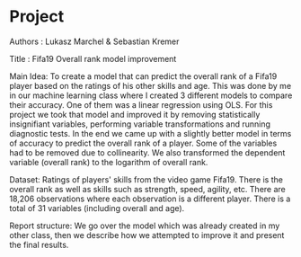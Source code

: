 # Project

Authors : Lukasz Marchel & Sebastian Kremer

Title : Fifa19 Overall rank model improvement

Main Idea: To create a model that can predict the overall rank of a Fifa19 player based on the ratings of his other skills and age. This was done by me in our machine learning class where I created 3 different models to compare their accuracy. One of them was a linear regression using OLS. For this project we took that model and improved it by removing statistically insignifiant variables, performing variable transformations and running diagnostic tests. In the end we came up with a slightly better model in terms of accuracy to predict the overall rank of a player. Some of the variables had to be removed due to collinearity. We also transformed the dependent variable (overall rank) to the logarithm of overall rank.

Dataset: Ratings of players' skills from the video game Fifa19. There is the overall rank as well as skills such as strength, speed, agility, etc. There are 18,206 observations where each observation is a different player.
There is a total of 31 variables (including overall and age).

Report structure: We go over the model which was already created in my other class, then we describe how we attempted to improve it and present the final results.

